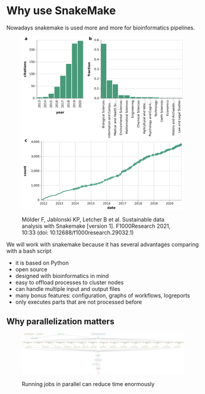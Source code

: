 # Why use SnakeMake

Nowadays snakemake is used more and more for bioinformatics pipelines.

<figure><img src="../.gitbook/assets/usage_snakemake.png" alt=""><figcaption><p>Mölder F, Jablonski KP, Letcher B et al. Sustainable data analysis with Snakemake [version 1]. F1000Research 2021, 10:33 (doi: 10.12688/f1000research.29032.1)</p></figcaption></figure>

We will work with snakemake because it has several advantages comparing with a bash script

* it is based on Python
* open source
* designed with bioinformatics in mind
* easy to offload processes to cluster nodes
* can handle multiple input and output files
* many bonus features: configuration, graphs of workflows, logreports
* only executes parts that are not processed before

## Why parallelization matters

<figure><img src="../.gitbook/assets/parallelisation.png" alt=""><figcaption><p>Running jobs in parallel can reduce time enormously </p></figcaption></figure>

